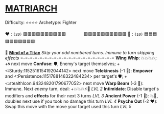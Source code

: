 # [**__MATRIARCH__**](<https://www.youtube.com/watch?v=NFTemk99fLU>)
Difficulty: ⭐⭐⭐⭐
Archetype: Fighter

:heart: : `(20)` :red_square::red_square::red_square::red_square::red_square::red_square::red_square::red_square::red_square::red_square:
 `       `   :red_square::red_square::red_square::red_square::red_square::red_square::red_square::red_square::red_square::red_square:
:large_blue_diamond: : `(10)` :blue_square::blue_square::blue_square::blue_square::blue_square::blue_square::blue_square::blue_square::blue_square::blue_square:

:nazar_amulet:  [**Mind of a Titan**](https://media.discordapp.net/attachments/1056365502101979146/1168051983496781855/matriarch.jpg?ex=65505c2e&is=653de72e&hm=837a0ad9fe1e2cd6517cdf6aec2c095e3af4f8499d94c6cf7c2d4390c41ca9ef&=&width=707&height=676) 
*Skip your odd numbered turns. Immune to turn skipping effects*
=-=-=-=-=-=-=-=-=-=-=-=-=-=-=-=-=-=-=-=
**Wing Whip**: :boom::boom::boom::boom:; +:cyclone: next move
**Confuse**: :shield:, Enemy's target themselves; +<:Sturdy:1152516154192044142> next move
**Telekinesis** (-1 :large_blue_diamond:): __Empower__ and <:Persistence:1151788148322484234> per target's :shield:; +<:stealthIcon:943248201790677052> next move
**Warp Beam** (-3 :large_blue_diamond:): Immune. Next *enemy* turn, deal: +:boom::boom::boom::zap::dart: *LVL 2*
**Intimidate**: Disable target's modifiers and __effects__ for their next 3 turns *LVL 3*
**Ancient Power** (-1 :large_blue_diamond:): :boom::no_entry_sign:, doubles next use if you took no damage this turn *LVL 4*
**Psyche Out** (-2 :heart:): Swap this move with the move your target used this turn *LVL 5*
